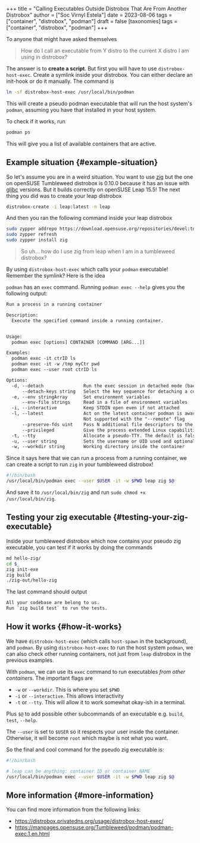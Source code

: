 +++
title = "Calling Executables Outside Distrobox That Are From Another Distrobox"
author = ["Soc Virnyl Estela"]
date = 2023-08-06
tags = ["container", "distrobox", "podman"]
draft = false
[taxonomies]
  tags = ["container", "distrobox", "podman"]
+++

To anyone that might have asked themselves

> How do I call an executable from Y distro to the current X distro I am using in distrobox?

The answer is to **create a script**. But first you will have to use `distrobox-host-exec`. Create a symlink inside your distrobox. You can either declare
an init-hook or do it manually. The command is

```sh
ln -sf distrobox-host-exec /usr/local/bin/podman
```

This will create a pseudo podman executable that will run the host system's `podman`, assuming you have that installed in your host system.

To check if it works, run

```sh
podman ps
```

This will give you a list of available containers that are active.


## Example situation {#example-situation}

So let's assume you are in a weird situation. You want to use [zig](https://ziglang.org) but the one on openSUSE Tumbleweed distrobox is 0.10.0 because it has an
issue with [glibc](https://ziglang.org/download/0.11.0/release-notes.html#glibc-234) versions. But it builds correctly on openSUSE Leap 15.5! The next thing you did was to create your leap distrobox

```sh
distrobox-create -i leap:latest -n leap
```

And then you ran the following command inside your leap distrobox

```sh
sudo zypper addrepo https://download.opensuse.org/repositories/devel:tools:compiler/15.5/devel:tools:compiler.repo
sudo zypper refresh
sudo zypper install zig
```

> So uh... how do I use zig from leap when I am in a tumbleweed distrobox?

By using `distrobox-host-exec` which calls your `podman` executable! Remember the symlink? Here is the idea

`podman` has an `exec` command. Running `podman exec --help` gives you the following output:

```txt
Run a process in a running container

Description:
  Execute the specified command inside a running container.


Usage:
  podman exec [options] CONTAINER [COMMAND [ARG...]]

Examples:
  podman exec -it ctrID ls
  podman exec -it -w /tmp myCtr pwd
  podman exec --user root ctrID ls

Options:
  -d, --detach               Run the exec session in detached mode (backgrounded)
      --detach-keys string   Select the key sequence for detaching a container. Format is a single character [a-Z] or ctrl-<value> where <value> is one of: a-z, @, ^, [, , or _ (default "ctrl-p,ctrl-q")
  -e, --env stringArray      Set environment variables
      --env-file strings     Read in a file of environment variables
  -i, --interactive          Keep STDIN open even if not attached
  -l, --latest               Act on the latest container podman is aware of
                             Not supported with the "--remote" flag
      --preserve-fds uint    Pass N additional file descriptors to the container
      --privileged           Give the process extended Linux capabilities inside the container.  The default is false
  -t, --tty                  Allocate a pseudo-TTY. The default is false
  -u, --user string          Sets the username or UID used and optionally the groupname or GID for the specified command
  -w, --workdir string       Working directory inside the container
```

Since it says here that we can run a process from a running container, we can create a script to run `zig` in your tumbleweed distrobox!

```sh
#!/bin/bash
/usr/local/bin/podman exec --user $USER -it -w $PWD leap zig $@
```

And save it to `/usr/local/bin/zig` and run `sudo chmod +x /usr/local/bin/zig`.


## Testing your zig executable {#testing-your-zig-executable}

Inside your tumbleweed distrobox which now contains your pseudo zig executable, you can test if it works by doing the commands

```sh
md hello-zig/
cd $_
zig init-exe
zig build
./zig-out/hello-zig
```

The last command should output

```txt
All your codebase are belong to us.
Run `zig build test` to run the tests.
```


## How it works {#how-it-works}

We have `distrobox-host-exec` (which calls `host-spawn` in the background), and `podman`. By using `distrobox-host-exec` to
run the host system `podman`, we can also check other running containers, not just from `leap` distrobox in the previous examples.

With `podman`, we can use its `exec` command to run executables _from other containers_. The important flags are

-   `-w` or `--workdir`. This is where you set `$PWD`
-   `-i` or `--interactive`. This allows interactivity
-   `-t` or `--tty`. This will allow it to work somewhat okay-ish in a terminal.

Plus `$@` to add possible other subcommands of an executable e.g. `build`, `test`, `--help`.

The `--user` is set to `$USER` so it respects your user inside the container. Otherwise, it will become `root` which
maybe is not what you want.

So the final and cool command for the pseudo zig executable is:

```bash
#!/bin/bash

# leap can be anything: container ID or container NAME
/usr/local/bin/podman exec --user $USER -it -w $PWD leap zig $@
```


## More information {#more-information}

You can find more information from the following links:

-   <https://distrobox.privatedns.org/usage/distrobox-host-exec/>
-   <https://manpages.opensuse.org/Tumbleweed/podman/podman-exec.1.en.html>
